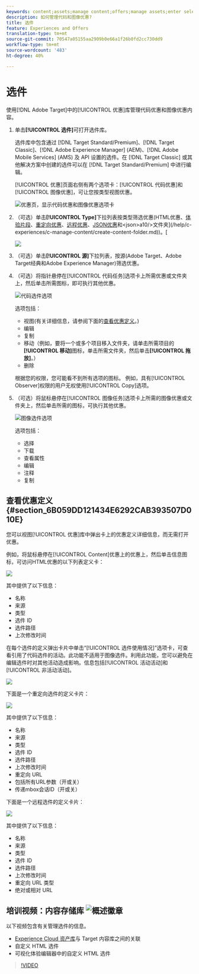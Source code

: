 ```yaml
---
keywords: content;assets;manage content;offers;manage assets;enter selection mode;selection mode
description: 如何管理代码和图像优惠?
title: 选件
feature: Experiences and Offers
translation-type: tm+mt
source-git-commit: 70547a05155aa2909b0e66a1f26b0fd2cc730dd9
workflow-type: tm+mt
source-wordcount: '483'
ht-degree: 40%

---
```



# 选件

使用[!DNL Adobe Target]中的[!UICONTROL 优惠]库管理代码优惠和图像优惠内容。

1. 单击&#x200B;**[!UICONTROL 选件]**&#x200B;可打开选件库。

   选件库中包含通过 [!DNL Target Standard/Premium]、[!DNL Target Classic]、[!DNL Adobe Experience Manager] (AEM)、[!DNL Adobe Mobile Services] (AMS) 及 API 设置的选件。在 [!DNL Target Classic] 或其他解决方案中创建的选件可以在 [!DNL Target Standard/Premium] 中进行编辑。

   [!UICONTROL 优惠]页面右侧有两个选项卡：[!UICONTROL 代码优惠]和[!UICONTROL 图像优惠]，可让您按类型视图优惠。

   ![优惠页，显示代码优惠和图像优惠选项卡](/help/c-experiences/c-manage-content/assets/offers-page.png)

1. （可选）单击&#x200B;**[!UICONTROL Type]**&#x200B;下拉列表按类型筛选优惠(HTML优惠、[体验片段](/help/c-experiences/c-manage-content/aem-experience-fragments.md)、[重定向优惠](/help/c-experiences/c-manage-content/offer-redirect.md)、[远程优惠](/help/c-experiences/c-manage-content/about-remote-offers.md)、[JSON优惠](/help/c-experiences/c-manage-content/create-json-offer.md)和&lt;json>a10/>文件夹](/help/c-experiences/c-manage-content/create-content-folder.md))。[

   ![](assets/offers_filter.png)

1. （可选）单击&#x200B;**[!UICONTROL 源]**&#x200B;下拉列表，按源(Adobe Target、Adobe Target经典和Adobe Experience Manager)筛选优惠。

1. （可选）将指针悬停在[!UICONTROL 代码任务]选项卡上所需优惠或文件夹上，然后单击所需图标，即可执行其他优惠。

   ![代码选件选项](assets/offer-picker-large.png)

   选项包括：

   * 视图(有关详细信息，请参阅下面的[查看优惠定义](#section_6B059DD121434E6292CAB393507D010E)。)
   * 编辑
   * 复制
   * 移动（例如，要将一个或多个项目移入文件夹，请单击所需项目的&#x200B;**[!UICONTROL 移动]**&#x200B;图标，单击所需文件夹，然后单击&#x200B;**[!UICONTROL 拖放]**。）
   * 删除

   根据您的权限，您可能看不到所有选项的图标。 例如，具有[!UICONTROL Observer]权限的用户无权使用[!UICONTROL Copy]选项。

1. （可选）将鼠标悬停在[!UICONTROL 图像任务]选项卡上所需的图像优惠或文件夹上，然后单击所需的图标，可执行其他优惠。

   ![图像选件选项](/help/c-experiences/c-manage-content/assets/image-offers-icons.png)

   选项包括：

   * 选择
   * 下载
   * 查看属性
   * 编辑
   * 注释
   * 复制

## 查看优惠定义{#section_6B059DD121434E6292CAB393507D010E}

您可以视图[!UICONTROL 优惠]库中弹出卡上的优惠定义详细信息，而无需打开优惠。

例如，将鼠标悬停在[!UICONTROL Content]优惠上的优惠上，然后单击信息图标，可访问HTML优惠的以下列表定义卡：

![](assets/offer-card-html.png)

其中提供了以下信息：

* 名称
* 来源
* 类型
* 选件 ID
* 选件路径
* 上次修改时间

在每个选件的定义弹出卡片中单击“[!UICONTROL 选件使用情况]”选项卡，可查看引用了代码选件的活动。此功能不适用于图像选件。利用此功能，您可以避免在编辑选件时对其他活动造成影响。信息包括[!UICONTROL 活动活动]和[!UICONTROL 非活动活动]。

![](assets/offer-card-usage.png)

下面是一个重定向选件的定义卡片：

![](assets/offer-card-redirect.png)

其中提供了以下信息：

* 名称
* 来源
* 类型
* 选件 ID
* 选件路径
* 上次修改时间
* 重定向 URL
* 包括所有URL参数（开或关）
* 传递mbox会话ID（开或关）

下面是一个远程选件的定义卡片：

![](assets/offer-card-remote.png)

其中提供了以下信息：

* 名称
* 来源
* 类型
* 选件 ID
* 选件路径
* 上次修改时间
* 重定向 URL 类型
* 绝对或相对 URL

## 培训视频：内容存储库  ![概述徽章](/help/assets/overview.png)

以下视频包含有关管理选件的信息。

* [Experience Cloud 资产库](https://experienceleague.adobe.com/docs/core-services/interface/assets/creative-cloud.html)与 Target 内容库之间的关联
* 自定义 HTML 选件
* 可视化体验编辑器中的自定义 HTML 选件

>[!VIDEO](https://video.tv.adobe.com/v/17387)